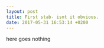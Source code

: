```yaml
---
layout: post
title: First stab- isnt it obvious.
date: 2017-05-31 16:53:14 +0200
---
```


here goes nothing